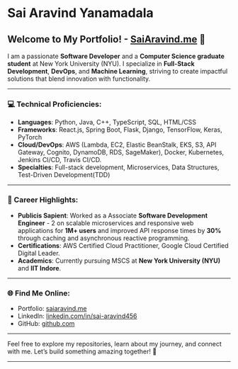 # Sai Aravind Yanamadala


## Welcome to My Portfolio! - [SaiAravind.me](https://www.saiaravind.me/)  🌟

I am a passionate **Software Developer** and a **Computer Science graduate student** at New York University (NYU). I specialize in **Full-Stack Development**, **DevOps**, and **Machine Learning**, striving to create impactful solutions that blend innovation with functionality.

---

### 💻 Technical Proficiencies:

- **Languages**: Python, Java, C++, TypeScript, SQL, HTML/CSS  
- **Frameworks**: React.js, Spring Boot, Flask, Django, TensorFlow, Keras, PyTorch  
- **Cloud/DevOps**: AWS (Lambda, EC2, Elastic BeanStalk, EKS, S3, API Gateway, Cognito, DynamoDB, RDS, SageMaker), Docker, Kubernetes, Jenkins CI/CD, Travis CI/CD.
- **Specialties**: Full-stack development, Microservices, Data Structures, Test-Driven Development(TDD)


---

### 🌟 Career Highlights:


- **Publicis Sapient**: Worked as a Associate **Software Development Engineer** - 2 on scalable microservices and responsive web applications for **1M+ users** and improved API response times by **30%** through caching and asynchronous reactive programming.  
- **Certifications**: AWS Certified Cloud Practitioner, Google Cloud Certified Digital Leader.  
- **Academics**: Currently pursuing MSCS at **New York University (NYU)** and **IIT Indore**.


---

### 🌐 Find Me Online:

- Portfolio: [saiaravind.me](https://www.saiaravind.me/)  
- LinkedIn: [linkedin.com/in/sai-aravind456](https://linkedin.com/in/sai-aravind456)  
- GitHub: [github.com](https://github.com/aru456)

---

Feel free to explore my repositories, learn about my journey, and connect with me. Let’s build something amazing together! 🚀

--- 
